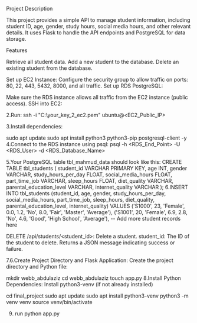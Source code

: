 Project Description

This project provides a simple API to manage student information, including student ID, age, gender, study hours, social media hours, and other relevant details. It uses Flask to handle the API endpoints and PostgreSQL for data storage.

Features

Retrieve all student data.
Add a new student to the database.
Delete an existing student from the database.

Set up EC2 Instance:
Configure the security group to allow traffic on ports: 80, 22, 443, 5432, 8000, and all traffic. Set up RDS PostgreSQL:

Make sure the RDS instance allows all traffic from the EC2 instance (public access). SSH into EC2:

2.Run: ssh -i "C:\your_key_2_ec2.pem" ubuntu@<EC2_Public_IP>

3.Install dependencies:

sudo apt update
sudo apt install python3 python3-pip postgresql-client -y
4.Connect to the RDS instance using psql: psql -h <RDS_End_Point> -U <RDS_User> -d <RDS_Database_Name>

5.Your PostgreSQL table tbl_mahmud_data should look like this:
CREATE TABLE tbl_students (
    student_id VARCHAR PRIMARY KEY,
    age INT,
    gender VARCHAR,
    study_hours_per_day FLOAT,
    social_media_hours FLOAT,
    part_time_job VARCHAR,
    sleep_hours FLOAT,
    diet_quality VARCHAR,
    parental_education_level VARCHAR,
    internet_quality VARCHAR
);
6.INSERT INTO tbl_students (student_id, age, gender, study_hours_per_day, social_media_hours, part_time_job, sleep_hours, diet_quality, parental_education_level, internet_quality) VALUES
('S1000', 23, 'Female', 0.0, 1.2, 'No', 8.0, 'Fair', 'Master', 'Average'),
('S1001', 20, 'Female', 6.9, 2.8, 'No', 4.6, 'Good', 'High School', 'Average'),
-- Add more student records here

DELETE /api/students/<student_id>: Delete a student.
student_id: The ID of the student to delete.
Returns a JSON message indicating success or failure.

7.6.Create Project Directory and Flask Application: Create the project directory and Python file:

mkdir webb_abdulaziz
cd webb_abdulaziz
touch app.py
8.Install Python Dependencies: Install python3-venv (if not already installed)

cd final_project
sudo apt update
sudo apt install python3-venv
python3 -m venv venv
source venv/bin/activate


9. run python app.py

